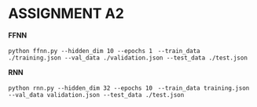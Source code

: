 # ASSIGNMENT A2

**FFNN**

``python ffnn.py --hidden_dim 10 --epochs 1 ``
``--train_data ./training.json --val_data ./validation.json --test_data ./test.json``


**RNN**

``python rnn.py --hidden_dim 32 --epochs 10 ``
``--train_data training.json --val_data validation.json --test_data ./test.json``

